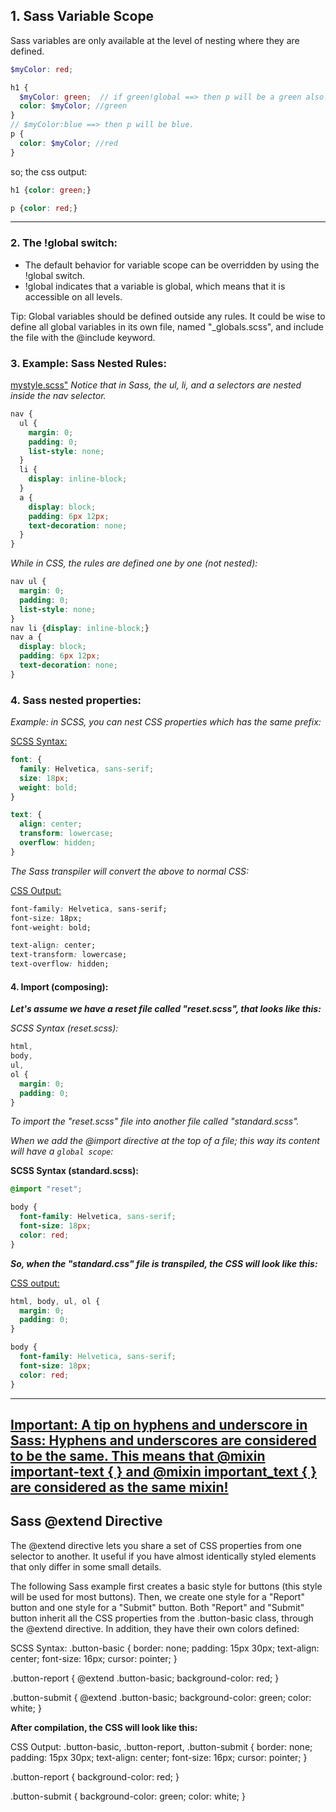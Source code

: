 ## 1. Sass Variable Scope

Sass variables are only available at the level of nesting where they are defined.

```scss
$myColor: red;

h1 {
  $myColor: green;  // if green!global ==> then p will be a green also.
  color: $myColor; //green
}
// $myColor:blue ==> then p will be blue.
p {
  color: $myColor; //red
}
```
so; the css output:

```css
h1 {color: green;}

p {color: red;}
```
---
### 2. The !global switch:

   - The default behavior for variable scope can be overridden by using the !global switch.
   - !global indicates that a variable is global, which means that it is accessible on all levels.

Tip: Global variables should be defined outside any rules. It could be wise to define all global variables in its own file, named "_globals.scss", and include the file with the @include keyword.

### 3. Example: Sass Nested Rules:

<u>mystyle.scss"</u>
<em>Notice that in Sass, the ul, li, and a selectors are nested inside the nav selector.</em>
```scss
nav {
  ul {
    margin: 0;
    padding: 0;
    list-style: none;
  }
  li {
    display: inline-block;
  }
  a {
    display: block;
    padding: 6px 12px;
    text-decoration: none;
  }
}
```
<em>While in CSS, the rules are defined one by one (not nested):</em>

```css
nav ul {
  margin: 0;
  padding: 0;
  list-style: none;
}
nav li {display: inline-block;}
nav a {
  display: block;
  padding: 6px 12px;
  text-decoration: none;
}
```
### 4. Sass nested properties:

<em>Example: in SCSS, you can nest CSS properties which has the same prefix:</em>

<u>SCSS Syntax:</u>

```scss
font: {
  family: Helvetica, sans-serif;
  size: 18px;
  weight: bold;
}

text: {
  align: center;
  transform: lowercase;
  overflow: hidden;
}
```
<em>The Sass transpiler will convert the above to normal CSS:</em>

<u>CSS Output:</u>

```css
font-family: Helvetica, sans-serif;
font-size: 18px;
font-weight: bold;

text-align: center;
text-transform: lowercase;
text-overflow: hidden; 
```
#### 4. Import (composing):

<em><b>Let's assume we have a reset file called "reset.scss", that looks like this:</b></em>

<em>SCSS Syntax (reset.scss):</em>

```scss
html,
body,
ul,
ol {
  margin: 0;
  padding: 0;
} 
```
<em>To import the "reset.scss" file into another file called "standard.scss".</em>

<em>When we add the @import directive at the top of a file; this way its content will have a `global scope`:</em>

<b>SCSS Syntax (standard.scss):</b>

```scss
@import "reset";

body {
  font-family: Helvetica, sans-serif;
  font-size: 18px;
  color: red;
} 
```
<em><b>So, when the "standard.css" file is transpiled, the CSS will look like this:</b></em>

<u>CSS output:</u>
```css
html, body, ul, ol {
  margin: 0;
  padding: 0;
}

body {
  font-family: Helvetica, sans-serif;
  font-size: 18px;
  color: red;
} 
```
---

<u><b>Important: A tip on hyphens and underscore in Sass: Hyphens and underscores are considered to be the same. This means that @mixin important-text { } and @mixin important_text { } are considered as the same mixin!</b></u>
---

## Sass @extend Directive

The @extend directive lets you share a set of CSS properties from one selector to another. It useful if you have almost identically styled elements that only differ in some small details.

The following Sass example first creates a basic style for buttons (this style will be used for most buttons). Then, we create one style for a "Report" button and one style for a "Submit" button. Both "Report" and "Submit" button inherit all the CSS properties from the .button-basic class, through the @extend directive. In addition, they have their own colors defined:

SCSS Syntax:
.button-basic  {
  border: none;
  padding: 15px 30px;
  text-align: center;
  font-size: 16px;
  cursor: pointer;
}

.button-report  {
  @extend .button-basic;
  background-color: red;
}

.button-submit  {
  @extend .button-basic;
  background-color: green;
  color: white;
}

<b>After compilation, the CSS will look like this:</b>

CSS Output:
.button-basic, .button-report, .button-submit {
  border: none;
  padding: 15px 30px;
  text-align: center;
  font-size: 16px;
  cursor: pointer;
}

.button-report  {
  background-color: red;
}

.button-submit  {
  background-color: green;
  color: white;
}


















